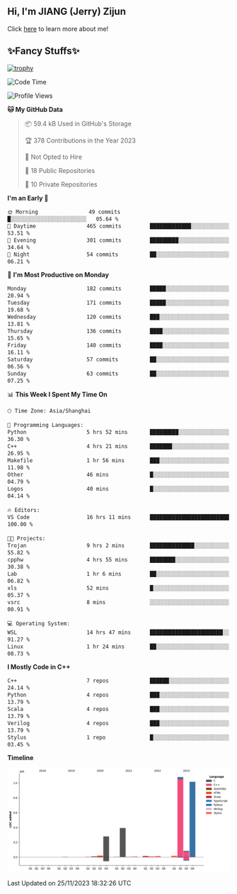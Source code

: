 ## Hi, I'm JIANG (Jerry) Zijun

Click [here](https://jzjerry.github.io/about/) to learn more about me!

## ✨Fancy Stuffs✨
[![trophy](https://github-profile-trophy.vercel.app/?username=jzjerry&theme=onedark)](https://github.com/ryo-ma/github-profile-trophy)
<!--START_SECTION:waka-->
![Code Time](http://img.shields.io/badge/Code%20Time-125%20hrs%2057%20mins-blue)

![Profile Views](http://img.shields.io/badge/Profile%20Views-7-blue)

**🐱 My GitHub Data** 

> 📦 59.4 kB Used in GitHub's Storage 
 > 
> 🏆 378 Contributions in the Year 2023
 > 
> 🚫 Not Opted to Hire
 > 
> 📜 18 Public Repositories 
 > 
> 🔑 10 Private Repositories 
 > 
**I'm an Early 🐤** 

```text
🌞 Morning                49 commits          █░░░░░░░░░░░░░░░░░░░░░░░░   05.64 % 
🌆 Daytime                465 commits         █████████████░░░░░░░░░░░░   53.51 % 
🌃 Evening                301 commits         █████████░░░░░░░░░░░░░░░░   34.64 % 
🌙 Night                  54 commits          ██░░░░░░░░░░░░░░░░░░░░░░░   06.21 % 
```
📅 **I'm Most Productive on Monday** 

```text
Monday                   182 commits         █████░░░░░░░░░░░░░░░░░░░░   20.94 % 
Tuesday                  171 commits         █████░░░░░░░░░░░░░░░░░░░░   19.68 % 
Wednesday                120 commits         ███░░░░░░░░░░░░░░░░░░░░░░   13.81 % 
Thursday                 136 commits         ████░░░░░░░░░░░░░░░░░░░░░   15.65 % 
Friday                   140 commits         ████░░░░░░░░░░░░░░░░░░░░░   16.11 % 
Saturday                 57 commits          ██░░░░░░░░░░░░░░░░░░░░░░░   06.56 % 
Sunday                   63 commits          ██░░░░░░░░░░░░░░░░░░░░░░░   07.25 % 
```


📊 **This Week I Spent My Time On** 

```text
🕑︎ Time Zone: Asia/Shanghai

💬 Programming Languages: 
Python                   5 hrs 52 mins       █████████░░░░░░░░░░░░░░░░   36.30 % 
C++                      4 hrs 21 mins       ███████░░░░░░░░░░░░░░░░░░   26.95 % 
Makefile                 1 hr 56 mins        ███░░░░░░░░░░░░░░░░░░░░░░   11.98 % 
Other                    46 mins             █░░░░░░░░░░░░░░░░░░░░░░░░   04.79 % 
Logos                    40 mins             █░░░░░░░░░░░░░░░░░░░░░░░░   04.14 % 

🔥 Editors: 
VS Code                  16 hrs 11 mins      █████████████████████████   100.00 % 

🐱‍💻 Projects: 
Trojan                   9 hrs 2 mins        ██████████████░░░░░░░░░░░   55.82 % 
cpphw                    4 hrs 55 mins       ████████░░░░░░░░░░░░░░░░░   30.38 % 
Lab                      1 hr 6 mins         ██░░░░░░░░░░░░░░░░░░░░░░░   06.82 % 
xls                      52 mins             █░░░░░░░░░░░░░░░░░░░░░░░░   05.37 % 
vsrc                     8 mins              ░░░░░░░░░░░░░░░░░░░░░░░░░   00.91 % 

💻 Operating System: 
WSL                      14 hrs 47 mins      ███████████████████████░░   91.27 % 
Linux                    1 hr 24 mins        ██░░░░░░░░░░░░░░░░░░░░░░░   08.73 % 
```

**I Mostly Code in C++** 

```text
C++                      7 repos             ██████░░░░░░░░░░░░░░░░░░░   24.14 % 
Python                   4 repos             ███░░░░░░░░░░░░░░░░░░░░░░   13.79 % 
Scala                    4 repos             ███░░░░░░░░░░░░░░░░░░░░░░   13.79 % 
Verilog                  4 repos             ███░░░░░░░░░░░░░░░░░░░░░░   13.79 % 
Stylus                   1 repo              █░░░░░░░░░░░░░░░░░░░░░░░░   03.45 % 
```



**Timeline**

![Lines of Code chart](https://raw.githubusercontent.com/Jzjerry/Jzjerry/main/assets/bar_graph.png)


 Last Updated on 25/11/2023 18:32:26 UTC
<!--END_SECTION:waka-->
